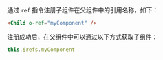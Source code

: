 通过 `ref` 指令注册子组件在父组件中的引用名称，如下：

```html
<Child o-ref="myComponent" />
```

注册成功后，在父组件中可以通过以下方式获取子组件：

```javascript
this.$refs.myComponent
```


